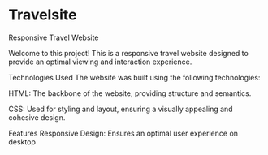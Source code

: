 # Travelsite

Responsive Travel Website

Welcome to this project! This is a responsive travel website designed to provide an optimal viewing and interaction experience.

Technologies Used
The website was built using the following technologies:

HTML: The backbone of the website, providing structure and semantics.

CSS: Used for styling and layout, ensuring a visually appealing and cohesive design.

Features
Responsive Design: Ensures an optimal user experience on desktop
